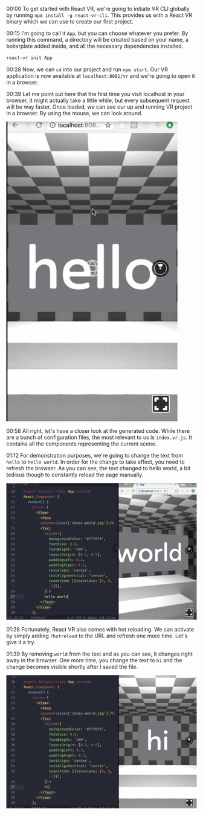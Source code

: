 00:00 To get started with React VR, we're going to initiate VR CLI globally by running `npm install -g react-vr-cli`. This provides us with a React VR binary which we can use to create our first project.

00:15 I'm going to call it `App`, but you can choose whatever you prefer. By running this command, a directory will be created based on your name, a boilerplate added inside, and all the necessary dependencies installed.

```bash
react-vr init App
```

00:28 Now, we can `cd` into our project and run `npm start`. Our VR application is now available at `localhost:8081/vr` and we're going to open it in a browser.

00:39 Let me point out here that the first time you visit localhost in your browser, it might actually take a little while, but every subsequent request will be way faster. Once loaded, we can see our up and running VR project in a browser. By using the mouse, we can look around.

![Project In Browser](../images/react-start-a-virtual-reality-project-using-the-react-vr-cli-a3bf79ec-project-in-browser.png)

00:58 All right, let's have a closer look at the generated code. While there are a bunch of configuration files, the most relevant to us is `index.vr.js`. It contains all the components representing the current scene.

01:12 For demonstration purposes, we're going to change the text from `hello` to `hello world`. In order for the change to take effect, you need to refresh the browser. As you can see, the text changed to hello world, a bit tedious though to constantly reload the page manually.

![Hello World](../images/react-start-a-virtual-reality-project-using-the-react-vr-cli-a3bf79ec-hello-world.png)

01:28 Fortunately, React VR also comes with hot reloading. We can activate by simply adding `?hotreload` to the URL and refresh one more time. Let's give it a try.

01:39 By removing `world` from the text and as you can see, it changes right away in the browser. One more time, you change the text to `hi` and the change becomes visible shortly after I saved the file.

![Hi](../images/react-start-a-virtual-reality-project-using-the-react-vr-cli-a3bf79ec-hi.png)